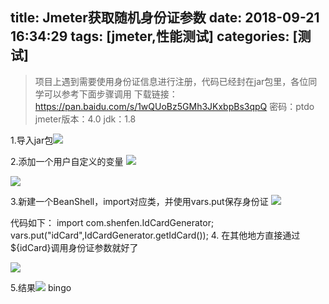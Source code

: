 title: Jmeter获取随机身份证参数
date: 2018-09-21 16:34:29
tags: [jmeter,性能测试]
categories: [测试]
---


> 项目上遇到需要使用身份证信息进行注册，代码已经封在jar包里，各位同学可以参考下面步骤调用
下载链接：https://pan.baidu.com/s/1wQUoBz5GMh3JKxbpBs3qpQ 密码：ptdo
jmeter版本：4.0
jdk：1.8

<!--more-->

1.导入jar包![](https://upload-images.jianshu.io/upload_images/2572206-459ad3d38dad0d13.jpg?imageMogr2/auto-orient/strip%7CimageView2/2/w/1240)


2.添加一个用户自定义的变量
![](https://upload-images.jianshu.io/upload_images/2572206-457e7987cf71b8f1.jpg?imageMogr2/auto-orient/strip%7CimageView2/2/w/1240)

![](https://upload-images.jianshu.io/upload_images/2572206-fb801b46dbe253a5.jpg?imageMogr2/auto-orient/strip%7CimageView2/2/w/1240)

3.新建一个BeanShell，import对应类，并使用vars.put保存身份证
![](https://upload-images.jianshu.io/upload_images/2572206-9286ad5571dcddc1.png?imageMogr2/auto-orient/strip%7CimageView2/2/w/1240)


代码如下：
import com.shenfen.IdCardGenerator;
vars.put("idCard",IdCardGenerator.getIdCard());
4. 在其他地方直接通过${idCard}调用身份证参数就好了

![](https://upload-images.jianshu.io/upload_images/2572206-f5dbceebd0f730b6.jpg?imageMogr2/auto-orient/strip%7CimageView2/2/w/1240)

5.结果![](https://upload-images.jianshu.io/upload_images/2572206-a40a0315d96ea6fd.png?imageMogr2/auto-orient/strip%7CimageView2/2/w/1240)
bingo

